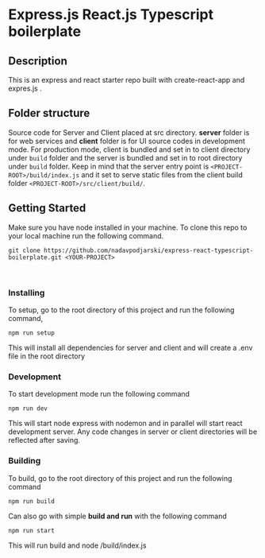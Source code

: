 # Express.js React.js Typescript boilerplate

## Description

This is an express and react starter repo built with create-react-app and expres.js .

## Folder structure

Source code for Server and Client placed at src directory. **server** folder is for web services and **client** folder is for UI source codes in development mode. For production mode, client is bundled and set in to client directory under `build` folder and the server is bundled and set in to root directory under `build` folder.
Keep in mind that the server entry point is `<PROJECT-ROOT>/build/index.js` and it set to serve static files from the client build folder `<PROJECT-ROOT>/src/client/build/`.

## Getting Started

Make sure you have node installed in your machine.
To clone this repo to your local machine run the following command.

```
git clone https://github.com/nadavpodjarski/express-react-typescript-boilerplate.git <YOUR-PROJECT>
```

</br>

### Installing

To setup, go to the root directory of this project and run the following command,

```
npm run setup
```

This will install all dependencies for server and client and will create a .env file in the root directory
</br>

### Development

To start development mode run the following command

```
npm run dev
```

This will start node express with nodemon and in parallel will start react development server.
Any code changes in server or client directories will be reflected after saving.
</br>

### Building

To build, go to the root directory of this project and run the following command

```
npm run build
```

Can also go with simple **build and run** with the following command

```
npm run start
```

This will run build and node <ROOT-PROJECT>/build/index.js
